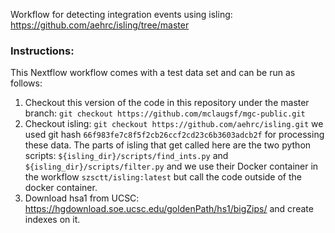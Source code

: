 Workflow for detecting integration events using isling: https://github.com/aehrc/isling/tree/master

<h3>Instructions:</h3>
This Nextflow workflow comes with a test data set and can be run as follows:

1. Checkout this version of the code in this repository under the master branch: `git checkout https://github.com/mclaugsf/mgc-public.git`
2. Checkout isling: `git checkout https://github.com/aehrc/isling.git` we used git hash `66f983fe7c8f5f2cb26ccf2cd23c6b3603adcb2f` for processing these data.  The parts of isling that get called here are the two python scripts: `${isling_dir}/scripts/find_ints.py` and `${isling_dir}/scripts/filter.py` and we use their Docker container in the workflow `szsctt/isling:latest` but call the code outside of the docker container.
3. Download hsa1 from UCSC: https://hgdownload.soe.ucsc.edu/goldenPath/hs1/bigZips/ and create indexes on it.  
